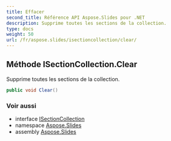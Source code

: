 ```yaml
---
title: Effacer
second_title: Référence API Aspose.Slides pour .NET
description: Supprime toutes les sections de la collection.
type: docs
weight: 50
url: /fr/aspose.slides/isectioncollection/clear/
---
```


## Méthode ISectionCollection.Clear

Supprime toutes les sections de la collection.

```csharp
public void Clear()
```

### Voir aussi

* interface [ISectionCollection](../../isectioncollection)
* namespace [Aspose.Slides](../../isectioncollection)
* assembly [Aspose.Slides](../../../)

<!-- NE PAS ÉDITER : généré par xmldocmd pour Aspose.Slides.dll -->